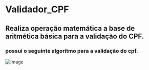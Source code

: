 # Validador_CPF
## Realiza operação matemática a base de aritmética básica para a validação do CPF.

### possui o seguinte algoritmo para a validação do cpf.

![image](https://user-images.githubusercontent.com/105549520/208150729-280b280a-e65b-4c6f-9825-67d632526593.png)

